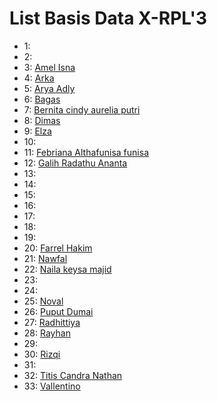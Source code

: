# List Basis Data X-RPL'3
- 1: []()
- 2: []()
- 3: [Amel Isna](https://github.com/ItzCandra23/XI-RPL-3/blob/main/Basis%20Data/Amel.xlsx)
- 4: [Arka](https://github.com/ItzCandra23/XI-RPL-3/blob/main/Basis%20Data/Arka.xlsx)
- 5: [Arya Adly](https://github.com/ItzCandra23/XI-RPL-3/blob/main/Basis%20Data/AryaAdly(5)XI-RPL3-WPS%20Office.xlsx)
- 6: [Bagas](https://github.com/ItzCandra23/XI-RPL-3/blob/main/Basis%20Data/bagasss.xlsx.xlsx)
- 7: [Bernita cindy aurelia putri](https://github.com/AurelPutri7/produktif/blob/main/NORMALISASI%20DATA%20INVOICE.pdf)
- 8: [Dimas](https://sg.docworkspace.com/d/sIIWUs6HbAYKPrbUG?sa=cl)
- 9: [Elza](https://sg.docworkspace.com/d/sICHYmb2DAsikrrUG?sa=cl)
- 10: []()
- 11: [Febriana Althafunisa funisa](https://github.com/funisa/XI-RPL-3/blob/main/Basis%20Data/11_febriana_normalisasi_XI_RPL_3.xlsx)
- 12: [Galih Radathu Ananta](https://github.com/ItzCandra23/XI-RPL-3/blob/main/Basis%20Data/GALIH%20RAHDATU%20ANANTA.xlsx)
- 13: []()
- 14: []()
- 15: []()
- 16: []()
- 17: []()
- 18: []()
- 19: []()
- 20: [Farrel Hakim](https://github.com/FarrelHakim/Produktif/blob/main/Normalisasi_Farrel%20(1).xlsx)
- 21: [Nawfal](https://github.com/ItzCandra23/XI-RPL-3/blob/main/Basis%20Data/Nawfal.xlsx)
- 22: [Naila keysa majid](https://github.com/Nailamajid/Produktif/blob/main/normalisasi%20data.xlsx)
- 23: []()
- 24: []()
- 25: [Noval](https://github.com/ItzCandra23/XI-RPL-3/blob/main/Basis%20Data/Noval(25).xlsx)
- 26: [Puput Dumai](https://sg.docworkspace.com/d/sIPmBtf65Af-prrUG?sa=cl)
- 27: [Radhittiya](https://github.com/ItzCandra23/XI-RPL-3/blob/main/Basis%20Data/Radhittiya.xlsx)
- 28: [Rayhan](https://github.com/RayhanAk23/XI-RPL-3/blob/main/Basis%20Data/28_Rayhan_Normalisasi.xlsx)
- 29: []()
- 30: [Rizqi](https://github.com/ItzCandra23/XI-RPL-3/blob/main/Basis%20Data/Rizqi.xlsx)
- 31: []()
- 32: [Titis Candra Nathan](https://github.com/ItzCandra23/XI-RPL-3/blob/main/Basis%20Data/Candra.xlsx)
- 33: [Vallentino](https://github.com/ItzCandra23/XI-RPL-3/blob/main/Basis%20Data/Normalisasi_Vallentino.xlsx)
